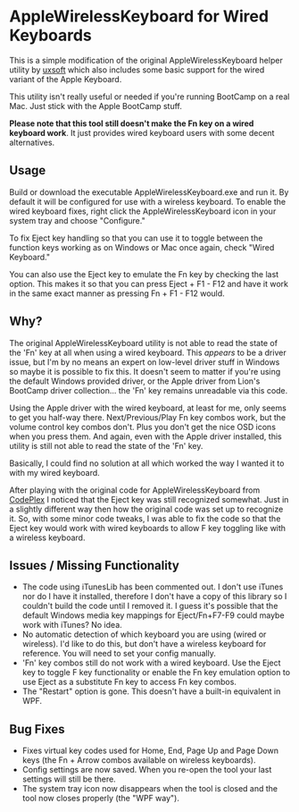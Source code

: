 AppleWirelessKeyboard for Wired Keyboards
=========================================

This is a simple modification of the original AppleWirelessKeyboard helper 
utility by [uxsoft](http://uxsoft.cz/projects/applewirelesskeyboard/) which
also includes some basic support for the wired variant of the Apple Keyboard.

This utility isn't really useful or needed if you're running BootCamp on a real
Mac. Just stick with the Apple BootCamp stuff.

**Please note that this tool still doesn't make the Fn key on a wired keyboard
work**. It just provides wired keyboard users with some decent alternatives.

Usage
-----

Build or download the executable AppleWirelessKeyboard.exe and run it. By
default it will be configured for use with a wireless keyboard. To enable the
wired keyboard fixes, right click the AppleWirelessKeyboard icon in your system
tray and choose "Configure."

To fix Eject key handling so that you can use it to toggle between the function
keys working as on Windows or Mac once again, check "Wired Keyboard."

You can also use the Eject key to emulate the Fn key by checking the last
option. This makes it so that you can press Eject + F1 - F12 and have
it work in the same exact manner as pressing Fn + F1 - F12 would.


Why?
----

The original AppleWirelessKeyboard utility is not able to read the state of the 
'Fn' key at all when using a wired keyboard. This _appears_ to be a driver issue, 
but I'm by no means an expert on low-level driver stuff in Windows so maybe it 
is possible to fix this. It doesn't seem to matter if you're using the default 
Windows provided driver, or the Apple driver from Lion's BootCamp driver 
collection... the 'Fn' key remains unreadable via this code.

Using the Apple driver with the wired keyboard, at least for me, only seems to 
get you half-way there. Next/Previous/Play Fn key combos work, but the volume 
control key combos don't. Plus you don't get the nice OSD icons when you press 
them. And again, even with the Apple driver installed, this utility is still not
able to read the state of the 'Fn' key.

Basically, I could find no solution at all which worked the way I wanted it to
with my wired keyboard.

After playing with the original code for AppleWirelessKeyboard from 
[CodePlex](http://applewirelesskbrd.codeplex.com/) I noticed that the Eject key
was still recognized somewhat. Just in a slightly different way then how the
original code was set up to recognize it. So, with some minor code tweaks, I
was able to fix the code so that the Eject key would work with wired keyboards 
to allow F key toggling like with a wireless keyboard.

Issues / Missing Functionality
------------------------------

* The code using iTunesLib has been commented out. I don't use iTunes nor do I have it installed, therefore I don't have a copy of this library so I couldn't build the code until I removed it. I guess it's possible that the default Windows media key mappings for Eject/Fn+F7-F9 could maybe work with iTunes? No idea.
* No automatic detection of which keyboard you are using (wired or wireless). I'd like to do this, but don't have a wireless keyboard for reference. You will need to set your config manually.
* 'Fn' key combos still do not work with a wired keyboard. Use the Eject key to toggle F key functionality or enable the Fn key emulation option to use Eject as a substitute Fn key to access Fn key combos.
* The "Restart" option is gone. This doesn't have a built-in equivalent in WPF.

Bug Fixes
---------

* Fixes virtual key codes used for Home, End, Page Up and Page Down keys (the Fn + Arrow combos available on wireless keyboards).
* Config settings are now saved. When you re-open the tool your last settings will still be there.
* The system tray icon now disappears when the tool is closed and the tool now closes properly (the "WPF way").
